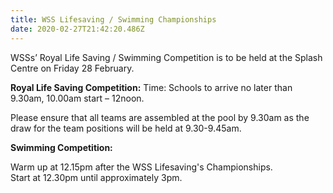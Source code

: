 ```yaml
---
title: WSS Lifesaving / Swimming Championships
date: 2020-02-27T21:42:20.486Z
---
```

WSSs’ Royal Life Saving / Swimming Competition is to be held at the Splash Centre on Friday 28 February.  

**Royal Life Saving Competition:**
Time: Schools to arrive no later than 9.30am, 10.00am start – 12noon.  

Please ensure that all teams are assembled at the pool by 9.30am as the draw for the team positions will be held at 9.30-9.45am.  

**Swimming Competition:**  

Warm up at 12.15pm after the WSS Lifesaving's Championships.  
Start at 12.30pm until approximately 3pm.
